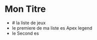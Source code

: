 # Mon Titre 

<ul>
<li> # la liste de jeux</li>
<li> le premiere de ma liste es Apex legend</li>
<li>le Second es</li>





</ul>
